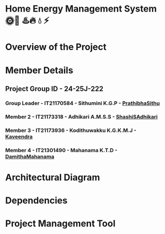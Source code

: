 # Home Energy Management System 🌞🔋 ♨️🔥 💧 ⚡


# Overview of the Project

# Member Details

  ## Project Group ID - 24-25J-222
  ### Group Leader - IT21170584 - Sithumini K.G.P - [PrathibhaSithu](https://github.com/PrathibhaSithu)
  ### Member 2 - IT21173318 - Adhikari A.M.S.S - [ShashiSAdhikari](https://github.com/ShashiSAdhikari)
  ### Member 3 - IT21173936 - Kodithuwakku K.G.K.M.J - [Kaveendra](https://github.com/kaveeeee)
  ### Member 4 - IT21301490 - Mahanama K.T.D - [DamithaMahanama](https://github.com/DamithaMahanama)

# Architectural Diagram

# Dependencies

# Project Management Tool
